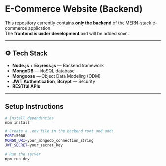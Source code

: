 #  E-Commerce Website (Backend)

This repository currently contains **only the backend** of the MERN-stack e-commerce application.  
The **frontend is under development** and will be added soon.

---

## ⚙️ Tech Stack
- **Node.js** + **Express.js** — Backend framework  
- **MongoDB** — NoSQL database  
- **Mongoose** — Object Data Modeling (ODM)  
- **JWT Authentication**, **Bcrypt** — Security  
- **RESTful APIs**

---

##  Setup Instructions

```bash
# Install dependencies
npm install

# Create a .env file in the backend root and add:
PORT=5000
MONGO_URI=your_mongodb_connection_string
JWT_SECRET=your_secret_key

# Run the server
npm run dev
```

